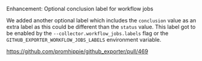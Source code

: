 Enhancement: Optional conclusion label for workflow jobs

We added another optional label which includes the `conclusion` value as an
extra label as this could be different than the `status` value. This label got
to be enabled by the `--collector.workflow_jobs.labels` flag or the
`GITHUB_EXPORTER_WORKFLOW_JOBS_LABELS` environment variable.

https://github.com/promhippie/github_exporter/pull/469
